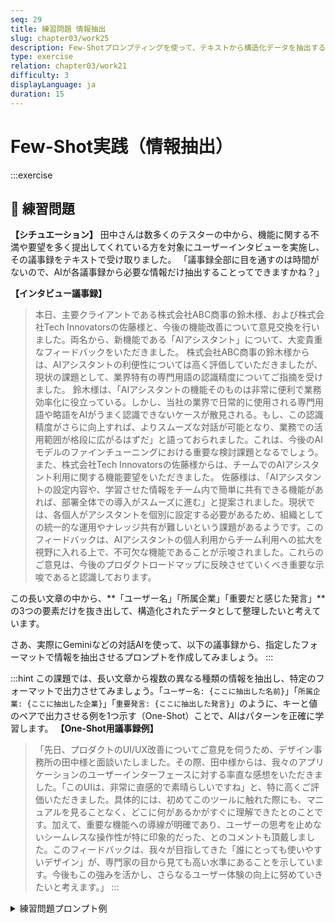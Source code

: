 ```yaml
---
seq: 29
title: 練習問題 情報抽出
slug: chapter03/work25
description: Few-Shotプロンプティングを使って、テキストから構造化データを抽出する
type: exercise
relation: chapter03/work21
difficulty: 3
displayLanguage: ja
duration: 15
---
```


# Few-Shot実践（情報抽出）

:::exercise
## 📝 練習問題

**【シチュエーション】**
田中さんは数多くのテスターの中から、機能に関する不満や要望を多く提出してくれている方を対象にユーザーインタビューを実施し、その議事録をテキストで受け取りました。
「議事録全部に目を通すのは時間がないので、AIが各議事録から必要な情報だけ抽出することってできますかね？」

**【インタビュー議事録】**
> 本日、主要クライアントである株式会社ABC商事の鈴木様、および株式会社Tech Innovatorsの佐藤様と、今後の機能改善について意見交換を行いました。両名から、新機能である「AIアシスタント」について、大変貴重なフィードバックをいただきました。
株式会社ABC商事の鈴木様からは、AIアシスタントの利便性については高く評価していただきましたが、現状の課題として、業界特有の専門用語の認識精度についてご指摘を受けました。
鈴木様は、「AIアシスタントの機能そのものは非常に便利で業務効率化に役立っている。しかし、当社の業界で日常的に使用される専門用語や略語をAIがうまく認識できないケースが散見される。もし、この認識精度がさらに向上すれば、よりスムーズな対話が可能となり、業務での活用範囲が格段に広がるはずだ」と語っておられました。これは、今後のAIモデルのファインチューニングにおける重要な検討課題となるでしょう。
また、株式会社Tech Innovatorsの佐藤様からは、チームでのAIアシスタント利用に関する機能要望をいただきました。
佐藤様は、「AIアシスタントの設定内容や、学習させた情報をチーム内で簡単に共有できる機能があれば、部署全体での導入がスムーズに進む」と提案されました。現状では、各個人がアシスタントを個別に設定する必要があるため、組織としての統一的な運用やナレッジ共有が難しいという課題があるようです。このフィードバックは、AIアシスタントの個人利用からチーム利用への拡大を視野に入れる上で、不可欠な機能であることが示唆されました。これらのご意見は、今後のプロダクトロードマップに反映させていくべき重要な示唆であると認識しております。

この長い文章の中から、**「ユーザー名」「所属企業」「重要だと感じた発言」**の3つの要素だけを抜き出して、構造化されたデータとして整理したいと考えています。

さあ、実際にGeminiなどの対話AIを使って、以下の議事録から、指定したフォーマットで情報を抽出させるプロンプトを作成してみましょう。
:::

:::hint
この課題では、長い文章から複数の異なる種類の情報を抽出し、特定のフォーマットで出力させてみましょう。「`ユーザー名: {ここに抽出した名前}`」「`所属企業: {ここに抽出した企業}`」「`重要発言: {ここに抽出した発言}`」のように、キーと値のペアで出力させる例を1つ示す（One-Shot）ことで、AIはパターンを正確に学習します。
**【One-Shot用議事録例】**
>「先日、プロダクトのUI/UX改善についてご意見を伺うため、デザイン事務所の田中様と面談いたしました。その際、田中様からは、我々のアプリケーションのユーザーインターフェースに対する率直な感想をいただきました。「このUIは、非常に直感的で素晴らしいですね」と、特に高くご評価いただきました。具体的には、初めてこのツールに触れた際にも、マニュアルを見ることなく、どこに何があるかがすぐに理解できたとのことです。加えて、重要な機能への導線が明確であり、ユーザーの思考を止めないシームレスな操作性が特に印象的だった、とのコメントも頂戴しました。このフィードバックは、我々が目指してきた「誰にとっても使いやすいデザイン」が、専門家の目から見ても高い水準にあることを示しています。今後もこの強みを活かし、さらなるユーザー体験の向上に努めていきたいと考えます。」
:::

<details><summary>練習問題プロンプト例</summary>

```
あなたは、インタビュー議事録から要点を抽出する専門家です。
以下の例に倣って、与えられた議事録から「ユーザー名」「所属企業」「重要発言」を抽出してください。

# 例
-　議事録:「先日、プロダクトのUI/UX改善についてご意見を伺うため、デザイン事務所の田中様と面談いたしました。その際、田中様からは、我々のアプリケーションのユーザーインターフェースに対する率直な感想をいただきました。「このUIは、非常に直感的で素晴らしいですね」と、特に高くご評価いただきました。具体的には、初めてこのツールに触れた際にも、マニュアルを見ることなく、どこに何があるかがすぐに理解できたとのことです。加えて、重要な機能への導線が明確であり、ユーザーの思考を止めないシームレスな操作性が特に印象的だった、とのコメントも頂戴しました。このフィードバックは、我々が目指してきた「誰にとっても使いやすいデザイン」が、専門家の目から見ても高い水準にあることを示しています。今後もこの強みを活かし、さらなるユーザー体験の向上に努めていきたいと考えます。」
- ユーザー名: 田中
- 所属企業: デザイン事務所
- 重要発言: UIが直感的で素晴らしい

# 本番のインタビュー議事録
本日、主要クライアントである株式会社ABC商事の鈴木様、および株式会社Tech Innovatorsの佐藤様と、今後の機能改善について意見交換を行いました。両名から、新機能である「AIアシスタント」について、大変貴重なフィードバックをいただきました。
株式会社ABC商事の鈴木様からは、AIアシスタントの利便性については高く評価していただきましたが、現状の課題として、業界特有の専門用語の認識精度についてご指摘を受けました。
鈴木様は、「AIアシスタントの機能そのものは非常に便利で業務効率化に役立っている。しかし、当社の業界で日常的に使用される専門用語や略語をAIがうまく認識できないケースが散見される。もし、この認識精度がさらに向上すれば、よりスムーズな対話が可能となり、業務での活用範囲が格段に広がるはずだ」と語っておられました。これは、今後のAIモデルのファインチューニングにおける重要な検討課題となるでしょう。

また、株式会社Tech Innovatorsの佐藤様からは、チームでのAIアシスタント利用に関する機能要望をいただきました。
佐藤様は、「AIアシスタントの設定内容や、学習させた情報をチーム内で簡単に共有できる機能があれば、部署全体での導入がスムーズに進む」と提案されました。現状では、各個人がアシスタントを個別に設定する必要があるため、組織としての統一的な運用やナレッジ共有が難しいという課題があるようです。このフィードバックは、AIアシスタントの個人利用からチーム利用への拡大を視野に入れる上で、不可欠な機能であることが示唆されました。これらのご意見は、今後のプロダクトロードマップに反映させていくべき重要な示唆であると認識しております。
```

### AI回答出力例
```
以下に、ご提供いただいた議事録から要点を抽出しました。

1. ユーザーフィードバック
ユーザー名: 鈴木

所属企業: 株式会社ABC商事

重要発言: AIアシスタントの業界特有の専門用語や略語の認識精度が向上すれば、業務での活用範囲が広がる。

2. ユーザーフィードバック
ユーザー名: 佐藤

所属企業: 株式会社Tech Innovators

重要発言: AIアシスタントの設定や学習情報をチーム内で共有できる機能があれば、部署全体での導入が進む。
```
</details>
